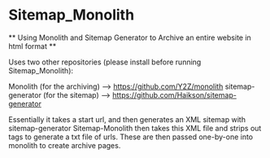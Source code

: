 # Sitemap_Monolith
** Using Monolith and Sitemap Generator to Archive an entire website in html format **


Uses two other repositories (please install before running Sitemap_Monolith):

Monolith (for the archiving) --> https://github.com/Y2Z/monolith
sitemap-generator (for the sitemap) --> https://github.com/Haikson/sitemap-generator

Essentially it takes a start url, and then generates an XML sitemap with sitemap-generator
Sitemap-Monolith then takes this XML file and strips out tags to generate a txt file of urls. These are then passed one-by-one into monolith to create archive pages.
